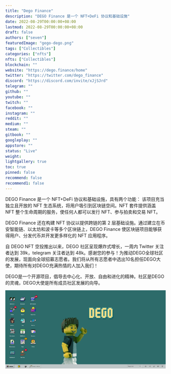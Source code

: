 ```yaml
---
title: "Dego Finance"
description: "DEGO Finance 是一个 NFT+DeFi 协议和基础设施"
date: 2022-08-29T00:00:00+08:00
lastmod: 2022-08-29T00:00:00+08:00
draft: false
authors: ["seven"]
featuredImage: "gego-dego.png"
tags: ["Collectibles"]
categories: ["nfts"]
nfts: ["Collectibles"]
blockchain: ""
website: "https://dego.finance/home"
twitter: "https://twitter.com/dego_finance"
discord: "https://discord.com/invite/xJjSJrd"
telegram: ""
github: ""
youtube: ""
twitch: ""
facebook: ""
instagram: ""
reddit: ""
medium: ""
steam: ""
gitbook: ""
googleplay: ""
appstore: ""
status: "Live"
weight: 
lightgallery: true
toc: true
pinned: false
recommend: false
recommend1: false
---
```

DEGO Finance 是一个 NFT+DeFi 协议和基础设施，具有两个功能： 该项目充当独立且开放的 NFT 生态系统，将用户吸引到区块链空间。NFT 套件提供涵盖 NFT 整个生命周期的服务，使任何人都可以发行 NFT、参与拍卖和交易 NFT。

DEGO Finance 还在构建 NFT 协议以提供跨链的第 2 层基础设施。通过建立在币安智能链、以太坊和波卡等多个区块链上，DEGO Finance 使区块链项目能够获得用户、分发代币并开发更多样化的 NFT 应用程序。

自 DEGO NFT 空投推出以来，DEGO 社区呈现爆炸式增长，一周内 Twitter 关注者达到 39k，telegram 关注者达到 48k。感谢您的参与！为推动DEGO全球社区的发展，现面向全球招募志愿者。我们将从所有志愿者中选出10名担任DEGO大使，期待所有对DEGO充满热情的人加入我们！

DEGO是一个开源项目，倡导去中心化、开放、自由和进化的精神。社区是DEGO的灵魂，DEGO大使是所有成员社区发展的向导。

![nft](1661590238596.png)